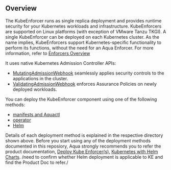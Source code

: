 ## Overview

The KubeEnforcer runs as single replica deployment and provides runtime security for your Kubernetes workloads and infrastructure. KubeEnforcers are supported on Linux platforms (with exception of VMware Tanzu TKGI). A single KubeEnforcer can be deployed on each Kubernetes cluster. As the name implies, KubeEnforcers support Kubernetes-specific functionality to perform its functions, without the need for an Aqua Enforcer. For more information, refer to [Enforcers Overview](https://docs.aquasec.com/docs/enforcers-overview#section-kube-enforcers)

It uses native Kubernetes Admission Controller APIs:
* [MutatingAdmissionWebhook](https://kubernetes.io/docs/reference/access-authn-authz/admission-controllers/#mutatingadmissionwebhook) seamlessly applies security controls to the applications in the cluster.
* [ValidatingAdmissionWebhook](https://kubernetes.io/docs/reference/access-authn-authz/admission-controllers/#validatingadmissionwebhook) enforces Assurance Policies on newly deployed workloads.

You can deploy the KubeEnforcer component using one of the following methods:
* [manifests and Aquactl](https://github.com/KoppulaRajender/deployments/tree/6.5_dev/enforcers/kube_enforcer/kubenetes_and_openshift/manifests)
* [operator](https://github.com/KoppulaRajender/deployments/tree/6.5_dev/enforcers/kube_enforcer/kubenetes_and_openshift/operator)
* [Helm](https://github.com/KoppulaRajender/deployments/tree/6.5_dev/enforcers/kube_enforcer/kubenetes_and_openshift/helm) 

Details of each deployment method is explained in the respective directory shown above. Before you start using any of the deployment methods documented in this reposiory, Aqua strongly recommends you to refer the product documentation, [Deploy Kube Enforcer(s)](https://docs.aquasec.com/docs/deploy-k8s-aqua-kubeenforcers), [Kubernetes with Helm Charts](https://docs.aquasec.com/docs/kubernetes-with-helm#section-step-4-deploy-the-aqua-enforcer). /need to confirm whether Helm deployment is applicable to KE and find the Product Doc to refer./